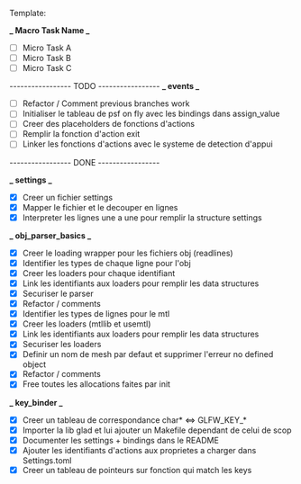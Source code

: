 Template:

**_ Macro Task Name _**

- [ ] Micro Task A 
- [ ] Micro Task B
- [ ] Micro Task C

----------------- TODO -----------------
**_ events  _**
- [ ] Refactor / Comment previous branches work
- [ ] Initialiser le tableau de psf on fly avec les bindings dans assign_value
- [ ] Creer des placeholders de fonctions d'actions
- [ ] Remplir la fonction d'action exit
- [ ] Linker les fonctions d'actions avec le systeme de detection d'appui

----------------- DONE -----------------

**_ settings _**
- [x] Creer un fichier settings
- [x] Mapper le fichier et le decouper en lignes
- [x] Interpreter les lignes une a une pour remplir la structure settings

**_ obj_parser_basics  _**
- [x] Creer le loading wrapper pour les fichiers obj (readlines)
- [x] Identifier les types de chaque ligne pour l'obj
- [x] Creer les loaders pour chaque identifiant
- [x] Link les identifiants aux loaders pour remplir les data structures
- [x] Securiser le parser
- [x] Refactor / comments
- [x] Identifier les types de lignes pour le mtl
- [x] Creer les loaders (mtllib et usemtl)
- [x] Link les identifiants aux loaders pour remplir les data structures
- [x] Securiser les loaders
- [x] Definir un nom de mesh par defaut et supprimer l'erreur no defined object
- [x] Refactor / comments
- [x] Free toutes les allocations faites par init

**_ key_binder  _**
- [x] Creer un tableau de correspondance char* <=> GLFW_KEY_*
- [x] Importer la lib glad et lui ajouter un Makefile dependant de celui de scop
- [x] Documenter les settings + bindings dans le README
- [x] Ajouter les identifiants d'actions aux proprietes a charger dans Settings.toml
- [x] Creer un tableau de pointeurs sur fonction qui match les keys
